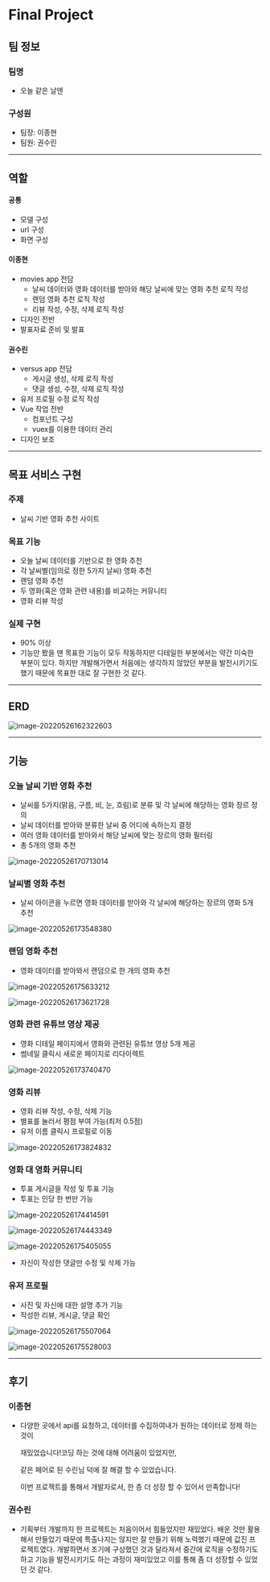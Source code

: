 # Final Project

## 팀 정보

### 팀명

- 오늘 같은 날엔

### 구성원

- 팀장: 이종현
- 팀원: 권수린

---

## 역할

#### 공통

- 모델 구성
- url 구성
- 화면 구성

#### 이종현

- movies app 전담
  - 날씨 데이터와 영화 데이터를 받아와 해당 날씨에 맞는 영화 추천 로직 작성
  - 랜덤 영화 추천 로직 작성
  - 리뷰 작성, 수정, 삭제 로직 작성
- 디자인 전반
- 발표자료 준비 및 발표

#### 권수린

- versus app 전담
  - 게시글 생성, 삭제 로직 작성
  - 댓글 생성, 수정, 삭제 로직 작성
- 유저 프로필 수정 로직 작성
- Vue 작업 전반
  - 컴포넌트 구성 
  - vuex를 이용한 데이터 관리
- 디자인 보조

---

## 목표 서비스 구현

### 주제

- 날씨 기반 영화 추천 사이트

### 목표 기능

- 오늘 날씨 데이터를 기반으로 한 영화 추천
- 각 날씨별(임의로 정한 5가지 날씨) 영화 추천
- 랜덤 영화 추천
- 두 영화(혹은 영화 관련 내용)를 비교하는 커뮤니티
- 영화 리뷰 작성

### 실제 구현

- 90% 이상
- 기능만 봤을 땐 목표한 기능이 모두 작동하지만 디테일한 부분에서는 약간 미숙한 부분이 있다. 하지만 개발해가면서 처음에는 생각하지 않았던 부분을 발전시키기도 했기 때문에 목표한 대로 잘 구현한 것 같다.

---

## ERD

![image-20220526162322603](README.assets/ERD.png)

---

## 기능

### 오늘 날씨 기반 영화 추천

- 날씨를 5가지(맑음, 구름, 비, 눈, 흐림)로 분류 및 각 날씨에 해당하는 영화 장르 정의
- 날씨 데이터를 받아와 분류한 날씨 중 어디에 속하는지 결정
- 여러 영화 데이터를 받아와서 해당 날씨에 맞는 장르의 영화 필터링
- 총 5개의 영화 추천

![image-20220526170713014](README.assets/image-20220526170713014.png)

### 날씨별 영화 추천

- 날씨 아이콘을 누르면 영화 데이터를 받아와 각 날씨에 해당하는 장르의 영화 5개 추천

![image-20220526173548380](README.assets/image-20220526173548380.png)

### 랜덤 영화 추천

- 영화 데이터를 받아와서 랜덤으로 한 개의 영화 추천

![image-20220526175633212](README.assets/image-20220526175633212.png)

![image-20220526173621728](README.assets/image-20220526173621728.png)

### 영화 관련 유튜브 영상 제공

- 영화 디테일 페이지에서 영화와 관련된 유튜브 영상 5개 제공
- 썸네일 클릭시 새로운 페이지로 리다이렉트

![image-20220526173740470](README.assets/image-20220526173740470.png)

### 영화 리뷰

- 영화 리뷰 작성, 수정, 삭제 기능
- 별표를 눌러서 평점 부여 가능(최저 0.5점)
- 유저 이름 클릭시 프로필로 이동

![image-20220526173824832](README.assets/image-20220526173824832.png)

### 영화 대 영화 커뮤니티

- 투표 게시글을 작성 및 투표 기능
- 투표는 인당 한 번만 가능

![image-20220526174414591](README.assets/image-20220526174414591.png)

![image-20220526174443349](README.assets/image-20220526174443349.png)

![image-20220526175405055](README.assets/image-20220526175405055.png)

- 자신이 작성한 댓글만 수정 및 삭제 가능

### 유저 프로필

- 사진 및 자신에 대한 설명 추가 기능
- 작성한 리뷰, 게시글, 댓글 확인

![image-20220526175507064](README.assets/image-20220526175507064.png)

![image-20220526175528003](README.assets/image-20220526175528003.png)

---

## 후기

### 이종현

- 다양한 곳에서 api를 요청하고, 데이터를 수집하여내가 원하는 데이터로 정제 하는 것이 

  재밌었습니다!코딩 하는 것에 대해 어려움이 있었지만,

  같은 페어로 된 수린님 덕에 잘 해결 할 수 있었습니다.

  이번 프로젝트를 통해서 개발자로서, 한 층 더 성장 할 수 있어서 만족합니다!



### 권수린

- 기획부터 개발까지 한 프로젝트는 처음이어서 힘들었지만 재밌었다. 배운 것만 활용해서 만들었기 때문에 특출나지는 않지만 잘 만들기 위해 노력했기 때문에 값진 프로젝트였다. 개발하면서 초기에 구상했던 것과 달라져서 중간에 로직을 수정하기도 하고 기능을 발전시키기도 하는 과정이 재미있었고 이를 통해 좀 더 성장할 수 있었던 것 같다.